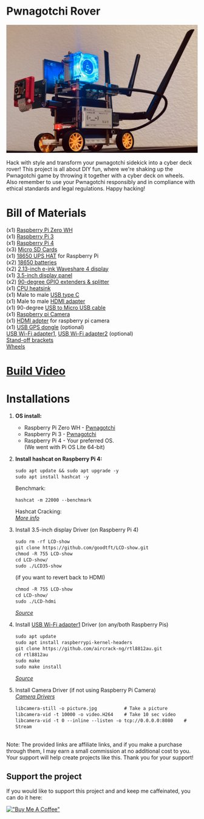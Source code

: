 # Pwnagotchi Rover
![](images/pwnagotchiRover.jpeg)

Hack with style and transform your pwnagotchi sidekick into a cyber deck rover! This project is all about DIY fun, where we're shaking up the Pwnagotchi game by throwing it together with a cyber deck on wheels.<br />
Also remember to use your Pwnagotchi responsibly and in compliance with ethical standards and legal regulations. Happy hacking!

# Bill of Materials
(x1) [Raspberry Pi Zero WH](https://amzn.to/49mZVxC)<br />
(x1) [Raspberry Pi 3](https://amzn.to/3Ov69Dm)<br />
(x1) [Raspberry Pi 4](https://amzn.to/3w3UDZz)<br />
(x3) [Micro SD Cards](https://amzn.to/48bSKY8)<br />
(x1) [18650 UPS HAT](https://amzn.to/3ukopbM) for Raspberry Pi<br />
(x2) [18650 batteries](https://amzn.to/49F1pn5)<br />
(x2) [2.13-inch e-ink Waveshare 4 display](https://amzn.to/49od8X0)<br />
(x1) [3.5-inch display panel](https://amzn.to/3OwjCuV)<br />
(x2) [90-degree GPIO extenders & splitter](https://amzn.to/3Uooea9)<br />
(x1) [CPU heatsink](https://amzn.to/3HN08OL)<br />
(x1) Male to male [USB type C](https://amzn.to/49kzHvE)<br />
(x1) Male to male [HDMI adapter](https://amzn.to/3w3WgGr)<br />
(x1) 90-degree [USB to Micro USB cable](https://amzn.to/3w1uWsl)<br />
(x1) [Raspberry pi Camera](https://amzn.to/4bp14WX)<br />
(x1) [HDMI adpter](https://amzn.to/491uXLt) for raspberry pi camera<br />
(x1) [USB GPS dongle](https://amzn.to/49jqJi4) (optional)<br />
[USB Wi-Fi adapter1](https://amzn.to/49ng59U), [USB Wi-Fi adapter2](https://amzn.to/3ukoT1A) (optional)<br />
[Stand-off brackets](https://amzn.to/3St6NSX)<br />
[Wheels](https://amzn.to/4bjuCWh)<br />

# [Build Video](https://www.reddit.com/u/froggyCaller/s/UnxLtAQCF8)

# **Installations**

1. **OS install:**
   - Raspberry Pi Zero WH - [Pwnagotchi](https://pwnagotchi.ai/installation/) <br />
   - Raspberry Pi 3 - [Pwnagotchi](https://pwnagotchi.ai/installation/) <br />
   - Raspberry Pi 4 - Your preferred OS. <br />
     (We went with Pi OS Lite 64-bit)

2. **Install hashcat on Raspberry Pi 4:**
   ```
   sudo apt update && sudo apt upgrade -y
   sudo apt install hashcat -y
   ```
   Benchmark:
   ```
   hashcat -m 22000 --benchmark
   ```
    Hashcat Cracking:<br />
    _[More info](https://dev.to/yegct/hashcat-cracking-pwnagotchi-pcap-files-4fh2)_

3. Install 3.5-inch display Driver (on Raspberry Pi 4) 
    ```
    sudo rm -rf LCD-show
    git clone https://github.com/goodtft/LCD-show.git
    chmod -R 755 LCD-show
    cd LCD-show/
    sudo ./LCD35-show
    ```

    (if you want to revert back to HDMI)
    ```
    chmod -R 755 LCD-show
    cd LCD-show/
    sudo ./LCD-hdmi
    ```
    _[Source](https://www.instructables.com/Raspberry-Pi-4B3B-35-Inch-LCD-Touch-DisplayScreen/)_

4. Install [USB Wi-Fi adapter1](https://amzn.to/49ng59U) Driver (on any/both Raspberry Pis)
   ```
   sudo apt update
   sudo apt install raspberrypi-kernel-headers
   git clone https://github.com/aircrack-ng/rtl8812au.git
   cd rtl8812au
   sudo make
   sudo make install
   ```
   _[Source](https://docs.alfa.com.tw/Support/Linux/RTL8811AU/)_

5. Install Camera Driver (if not using Raspberry Pi Camera)<br />
   _[Camera Drivers](https://docs.arducam.com/Raspberry-Pi-Camera/Native-camera/Quick-Start-Guide/)_
   ```
   libcamera-still -o picture.jpg          # Take a picture
   libcamera-vid -t 10000 -o video.H264    # Take 10 sec video
   libcamera-vid -t 0 --inline --listen -o tcp://0.0.0.0:8080    # Stream
   ```
 <br />
Note: The provided links are affiliate links, and if you make a purchase through them, I may earn a small commission at no additional cost to you. Your support will help create projects like this. Thank you for your support!<br />

## Support the project
If you would like to support this project and and keep me caffeinated, you can do it here:<br />

[!["Buy Me A Coffee"](https://www.buymeacoffee.com/assets/img/custom_images/yellow_img.png)](https://www.buymeacoffee.com/tonysacco)

